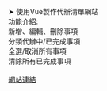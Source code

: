 ➤ 使用Vue製作代辦清單網站<br>
功能介紹:<br>
    新增、編輯、刪除事項<br>
    分類代辦中/已完成事項<br>
    全選/取消所有事項<br>
    清除所有已完成事項<br>
<br>
<a href="https://summogiu.github.io/todo-list/dist">網站連結</a>
